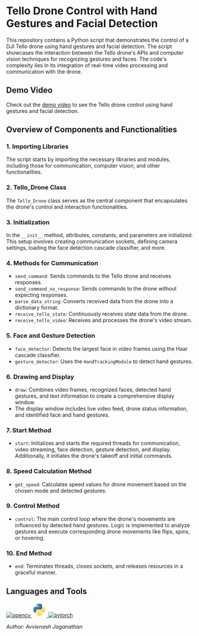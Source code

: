 # Tello Drone Control with Hand Gestures and Facial Detection

This repository contains a Python script that demonstrates the control of a DJI Tello drone using hand gestures and facial detection. The script showcases the interaction between the Tello drone's APIs and computer vision techniques for recognizing gestures and faces. The code's complexity lies in its integration of real-time video processing and communication with the drone.

## Demo Video

Check out the [demo video](https://youtu.be/lXKtBHf08Sc) to see the Tello drone control using hand gestures and facial detection.

## Overview of Components and Functionalities

### 1. Importing Libraries
The script starts by importing the necessary libraries and modules, including those for communication, computer vision, and other functionalities.

### 2. Tello_Drone Class
The `Tello_Drone` class serves as the central component that encapsulates the drone's control and interaction functionalities.

### 3. Initialization
In the `__init__` method, attributes, constants, and parameters are initialized. This setup involves creating communication sockets, defining camera settings, loading the face detection cascade classifier, and more.

### 4. Methods for Communication
- `send_command`: Sends commands to the Tello drone and receives responses.
- `send_command_no_response`: Sends commands to the drone without expecting responses.
- `parse_data_string`: Converts received data from the drone into a dictionary format.
- `receive_tello_state`: Continuously receives state data from the drone.
- `receive_tello_video`: Receives and processes the drone's video stream.

### 5. Face and Gesture Detection
- `face_detector`: Detects the largest face in video frames using the Haar cascade classifier.
- `gesture_detector`: Uses the `HandTrackingModule` to detect hand gestures.

### 6. Drawing and Display
- `draw`: Combines video frames, recognized faces, detected hand gestures, and text information to create a comprehensive display window.
- The display window includes live video feed, drone status information, and identified face and hand gestures.

### 7. Start Method
- `start`: Initializes and starts the required threads for communication, video streaming, face detection, gesture detection, and display. Additionally, it initiates the drone's takeoff and initial commands.

### 8. Speed Calculation Method
- `get_speed`: Calculates speed values for drone movement based on the chosen mode and detected gestures.

### 9. Control Method
- `control`: The main control loop where the drone's movements are influenced by detected hand gestures. Logic is implemented to analyze gestures and execute corresponding drone movements like flips, spins, or hovering.

### 10. End Method
- `end`: Terminates threads, closes sockets, and releases resources in a graceful manner.

## Languages and Tools
<p align="left"> <a href="https://opencv.org/" target="_blank" rel="noreferrer"> <img src="https://www.vectorlogo.zone/logos/opencv/opencv-icon.svg" alt="opencv" width="40" height="40"/> </a> <a href="https://www.python.org" target="_blank" rel="noreferrer"> <img src="https://raw.githubusercontent.com/devicons/devicon/master/icons/python/python-original.svg" alt="python" width="40" height="40"/> </a> <a href="https://pytorch.org/" target="_blank" rel="noreferrer"> <img src="https://www.vectorlogo.zone/logos/pytorch/pytorch-icon.svg" alt="pytorch" width="40" height="40"/> </a> </p>



*Author: Avvienash Jaganathan*
